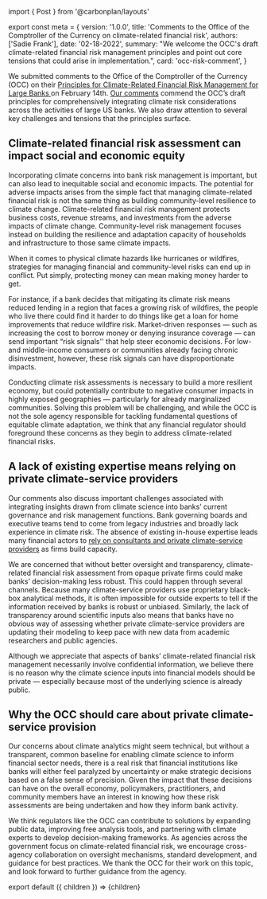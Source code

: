 import { Post } from '@carbonplan/layouts'

export const meta = {
  version: '1.0.0',
  title:
    'Comments to the Office of the Comptroller of the Currency on climate-related financial risk',
  authors: ['Sadie Frank'],
  date: '02-18-2022',
  summary:
    "We welcome the OCC's draft climate-related financial risk management principles and point out core tensions that could arise in implementation.",
  card: 'occ-risk-comment',
}

We submitted comments to the Office of the Comptroller of the Currency (OCC) on their [Principles for Climate-Related Financial Risk Management
for Large Banks ](https://www.occ.treas.gov/news-issuances/bulletins/2021/bulletin-2021-62a.pdf) on February 14th. [Our comments](https://files.carbonplan.org/OCC-Climate-Risks-Comments-02-14-2022.pdf) commend the OCC’s draft principles for comprehensively integrating climate risk considerations across the activities of large US banks. We also draw attention to several key challenges and tensions that the principles surface.

## Climate-related financial risk assessment can impact social and economic equity

Incorporating climate concerns into bank risk management is important, but can also lead to inequitable social and economic impacts. The potential for adverse impacts arises from the simple fact that managing climate-related financial risk is not the same thing as building community-level resilience to climate change. Climate-related financial risk management protects business costs, revenue streams, and investments from the adverse impacts of climate change. Community-level risk management focuses instead on building the resilience and adaptation capacity of households and infrastructure to those same climate impacts.

When it comes to physical climate hazards like hurricanes or wildfires, strategies for managing financial and community-level risks can end up in conflict. Put simply, protecting money can mean making money harder to get.

For instance, if a bank decides that mitigating its climate risk means reduced lending in a region that faces a growing risk of wildfires, the people who live there could find it harder to do things like get a loan for home improvements that reduce wildfire risk. Market-driven responses — such as increasing the cost to borrow money or denying insurance coverage — can send important “risk signals'' that help steer economic decisions. For low- and middle-income consumers or communities already facing chronic disinvestment, however, these risk signals can have disproportionate impacts.

Conducting climate risk assessments is necessary to build a more resilient economy, but could potentially contribute to negative consumer impacts in highly exposed geographies — particularly for already marginalized communities. Solving this problem will be challenging, and while the OCC is not the sole agency responsible for tackling fundamental questions of equitable climate adaptation, we think that any financial regulator should foreground these concerns as they begin to address climate-related financial risks.

## A lack of existing expertise means relying on private climate-service providers

Our comments also discuss important challenges associated with integrating insights drawn from climate science into banks’ current governance and risk management functions. Bank governing boards and executive teams tend to come from legacy industries and broadly lack experience in climate risk. The absence of existing in-house expertise leads many financial actors to [rely on consultants and private climate-service providers](https://carbonplan.org/blog/fsoc-open-data) as firms build capacity.

We are concerned that without better oversight and transparency, climate-related financial risk assessment from opaque private firms could make banks’ decision-making less robust. This could happen through several channels. Because many climate-service providers use proprietary black-box analytical methods, it is often impossible for outside experts to tell if the information received by banks is robust or unbiased. Similarly, the lack of transparency around scientific inputs also means that banks have no obvious way of assessing whether private climate-service providers are updating their modeling to keep pace with new data from academic researchers and public agencies.

Although we appreciate that aspects of banks’ climate-related financial risk management necessarily involve confidential information, we believe there is no reason why the climate science inputs into financial models should be private — especially because most of the underlying science is already public.

## Why the OCC should care about private climate-service provision

Our concerns about climate analytics might seem technical, but without a transparent, common baseline for enabling climate science to inform financial sector needs, there is a real risk that financial institutions like banks will either feel paralyzed by uncertainty or make strategic decisions based on a false sense of precision. Given the impact that these decisions can have on the overall economy, policymakers, practitioners, and community members have an interest in knowing how these risk assessments are being undertaken and how they inform bank activity.

We think regulators like the OCC can contribute to solutions by expanding public data, improving free analysis tools, and partnering with climate experts to develop decision-making frameworks. As agencies across the government focus on climate-related financial risk, we encourage cross-agency collaboration on oversight mechanisms, standard development, and guidance for best practices. We thank the OCC for their work on this topic, and look forward to further guidance from the agency.

export default ({ children }) => <Post meta={meta}>{children}</Post>
